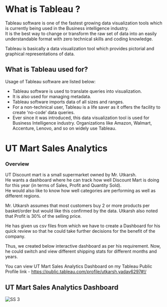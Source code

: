 # What is Tableau ?  

Tableau software is one of the fastest growing data visualization tools which is currently being used in the Business intelligence industry.  
It is the best way to change or transform the raw set of data into an easily understandable format with zero technical skills and coding knowledge.   

Tableau is basically a data visualization tool which provides pictorial and graphical representations of data.

## What is Tableau used for?  

Usage of Tableau software are listed below:

- Tableau software is used to translate queries into visualization.  
- It is also used for managing metadata.  
- Tableau software imports data of all sizes and ranges.  
- For a non-technical user, Tableau is a life saver as it offers the facility to create ‘no-code’ data queries.  
- Ever since it was introduced, this data visualization tool is used for Business Intelligence industry. Organizations like Amazon, Walmart, Accenture, Lenovo, and so on widely use Tableau.  


# UT Mart Sales Analytics

###  Overview 

UT Discount mart is a small supermarket owned by Mr. Utkarsh.  
He wants a dashboard where he can track how well Discount Mart is doing for this year (in terms of Sales, Profit and Quantity
Sold).  
He would also like to know how well categories are performing as well as different regions.  

Mr. Utkarsh assumes that most customers buy 2 or more products per basket/order but would
like this confirmed by the data.
Utkarsh also noted that Profit is 30% of the selling price.  

He has given us csv files from which we have to create a Dashboard for his quick review so that he could take further decisions for the benefit of the company.

Thus, we created below interactive dashboard as per his requirement. Now, he could switch and view different shipping stats for different months and years.   

You can view UT Mart Sales Analytics Dashboard on my Tableau Public Profile link - https://public.tableau.com/profile/utkarsh.yadav6297#!/  

##  UT Mart Sales Analytics Dashboard

<img src="https://github.com/utkarsh-yadav1231/Tableau-Projects/blob/master/UT%20Mart%20Sales%20Analytics/Screenshots/UT%20Mart%20Sales%20PNG.PNG" alt="SS 3"/>





